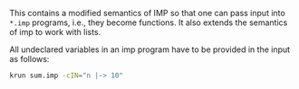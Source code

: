 This contains a modified semantics of IMP so that one can pass input into `*.imp` programs, i.e., they become functions.
It also extends the semantics of imp to work with lists.

All undeclared variables in an imp program have to be provided in the input as follows:
```bash
krun sum.imp -cIN="n |-> 10"
```
